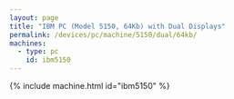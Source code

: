 ```yaml
---
layout: page
title: "IBM PC (Model 5150, 64Kb) with Dual Displays"
permalink: /devices/pc/machine/5150/dual/64kb/
machines:
  - type: pc
    id: ibm5150
---
```


{% include machine.html id="ibm5150" %}
